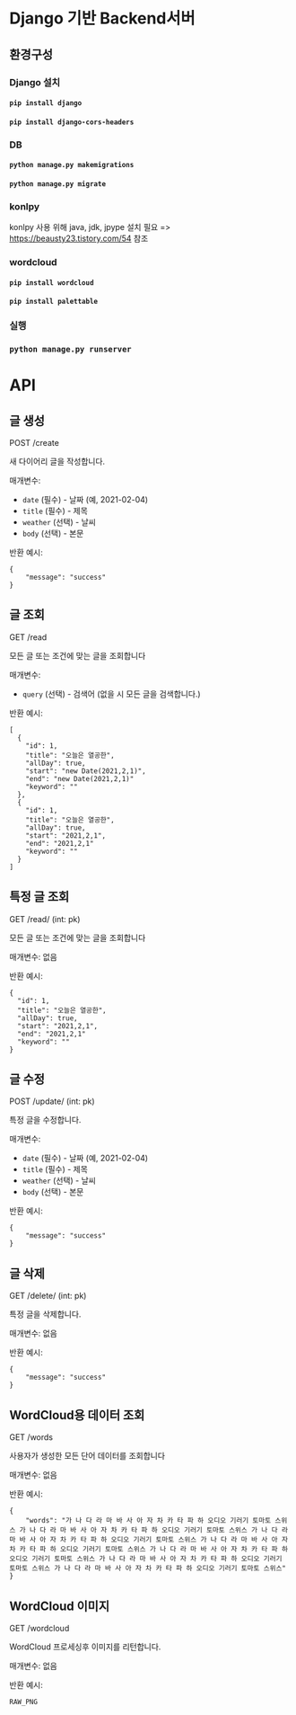 # Django 기반 Backend서버

## 환경구성

### Django 설치

#### `pip install django`
#### `pip install django-cors-headers`

### DB

#### `python manage.py makemigrations`
#### `python manage.py migrate`

### konlpy
konlpy 사용 위해 java, jdk, jpype 설치 필요 => https://beausty23.tistory.com/54 참조

### wordcloud
#### `pip install wordcloud`
#### `pip install palettable`

### 실행

### `python manage.py runserver`


# API

## 글 생성

POST /create

새 다이어리 글을 작성합니다.

매개변수:
- `date` (필수) - 날짜 (예, 2021-02-04)
- `title` (필수) - 제목
- `weather` (선택) - 날씨
- `body` (선택) - 본문

반환 예시:
```
{
    "message": "success"
}
```

## 글 조회

GET /read

모든 글 또는 조건에 맞는 글을 조회합니다

매개변수:
- `query` (선택) - 검색어 (없을 시 모든 글을 검색합니다.)

반환 예시:
```
[
  {
    "id": 1,
    "title": "오늘은 열공한",
    "allDay": true,
    "start": "new Date(2021,2,1)",
    "end": "new Date(2021,2,1)"
    "keyword": ""
  },
  {
    "id": 1,
    "title": "오늘은 열공한",
    "allDay": true,
    "start": "2021,2,1",
    "end": "2021,2,1"
    "keyword": ""
  }
]
```


## 특정 글 조회

GET /read/ (int: pk)

모든 글 또는 조건에 맞는 글을 조회합니다

매개변수:
없음

반환 예시:
```
{
  "id": 1,
  "title": "오늘은 열공한",
  "allDay": true,
  "start": "2021,2,1",
  "end": "2021,2,1"
  "keyword": ""
}
```


## 글 수정

POST /update/ (int: pk)

특정 글을 수정합니다.

매개변수:
- `date` (필수) - 날짜 (예, 2021-02-04)
- `title` (필수) - 제목
- `weather` (선택) - 날씨
- `body` (선택) - 본문

반환 예시:
```
{
    "message": "success"
}
```

## 글 삭제

GET /delete/ (int: pk)

특정 글을 삭제합니다.

매개변수:
없음

반환 예시:
```
{
    "message": "success"
}
```


## WordCloud용 데이터 조회

GET /words

사용자가 생성한 모든 단어 데이터를 조회합니다

매개변수:
없음

반환 예시:
```
{
    "words": "가 나 다 라 마 바 사 아 자 차 카 타 파 하 오디오 기러기 토마토 스위스 가 나 다 라 마 바 사 아 자 차 카 타 파 하 오디오 기러기 토마토 스위스 가 나 다 라 마 바 사 아 자 차 카 타 파 하 오디오 기러기 토마토 스위스 가 나 다 라 마 바 사 아 자 차 카 타 파 하 오디오 기러기 토마토 스위스 가 나 다 라 마 바 사 아 자 차 카 타 파 하 오디오 기러기 토마토 스위스 가 나 다 라 마 바 사 아 자 차 카 타 파 하 오디오 기러기 토마토 스위스 가 나 다 라 마 바 사 아 자 차 카 타 파 하 오디오 기러기 토마토 스위스"
}
```



## WordCloud 이미지

GET /wordcloud

WordCloud 프로세싱후 이미지를 리턴합니다.

매개변수:
없음

반환 예시:
```
RAW_PNG
```
